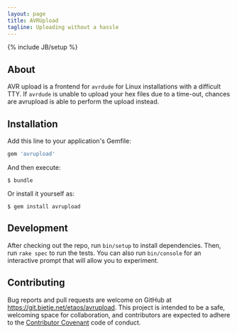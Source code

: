 ```yaml
---
layout: page
title: AVRUpload
tagline: Uploading without a hassle
---
```

{% include JB/setup %}

## About

AVR upload is a frontend for `avrdude` for Linux installations with a difficult
TTY. If `avrdude` is unable to upload your hex files due to a time-out, chances
are avrupload is able to perform the upload instead.

## Installation

Add this line to your application's Gemfile:

```ruby
gem 'avrupload'
```

And then execute:

    $ bundle

Or install it yourself as:

    $ gem install avrupload

## Development

After checking out the repo, run `bin/setup` to install dependencies. Then, run
`rake spec` to run the tests. You can also run `bin/console` for an interactive
prompt that will allow you to experiment.

## Contributing

Bug reports and pull requests are welcome on GitHub at https://git.bietje.net/etaos/avrupload.
This project is intended to be a safe, welcoming space for collaboration,
and contributors are expected to adhere to the
[Contributor Covenant](http://contributor-covenant.org) code of conduct.

